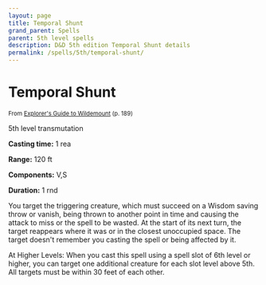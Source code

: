 ```yaml
---
layout: page
title: Temporal Shunt
grand_parent: Spells
parent: 5th level spells 
description: D&D 5th edition Temporal Shunt details
permalink: /spells/5th/temporal-shunt/
---
```


# Temporal Shunt

<small>From <a target="_blank" href="https://dnd.wizards.com/products/wildemount">Explorer's Guide to Wildemount</a> (p. 189)</small>


5th level transmutation

**Casting time:** 1 rea

**Range:** 120 ft

**Components:** V,S 

**Duration:** 1 rnd

You target the triggering creature, which must succeed on a Wisdom saving throw or vanish, being thrown to another point in time and causing the attack to miss or the spell to be wasted. At the start of its next turn, the target reappears where it was or in the closest unoccupied space. The target doesn't remember you casting the spell or being affected by it.

   At Higher Levels: When you cast this spell using a spell slot of 6th level or higher, you can target one additional creature for each slot level above 5th. All targets must be within 30 feet of each other.